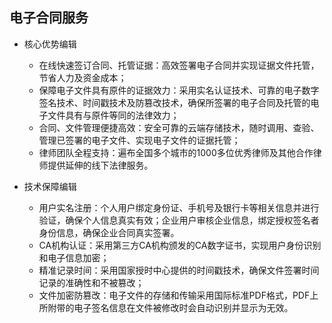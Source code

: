 ## 电子合同服务

* 核心优势编辑
    * 在线快速签订合同、托管证据：高效签署电子合同并实现证据文件托管，节省人力及资金成本；
    * 保障电子文件具有原件的证据效力：采用实名认证技术、可靠的电子数字签名技术、时间戳技术及防篡改技术，确保所签署的电子合同及托管的电子文件具有与原件等同的法律效力；
    * 合同、文件管理便捷高效：安全可靠的云端存储技术，随时调用、查验、管理已签署的电子文件、实现电子文件的证据托管；
    * 律师团队全程支持：遍布全国多个城市的1000多位优秀律师及其他合作律师提供延伸的线下法律服务。

* 技术保障编辑
    * 用户实名注册：个人用户绑定身份证、手机号及银行卡等相关信息并进行验证，确保个人信息真实有效；企业用户审核企业信息，绑定授权签名者身份信息，确保企业合同真实签署。
    * CA机构认证：采用第三方CA机构颁发的CA数字证书，实现用户身份识别和电子信息加密；
    * 精准记录时间：采用国家授时中心提供的时间戳技术，确保文件签署时间记录的准确性和不被篡改；
    * 文件加密防篡改：电子文件的存储和传输采用国际标准PDF格式，PDF上所附带的电子签名信息在文件被修改时会自动识别并显示为无效。